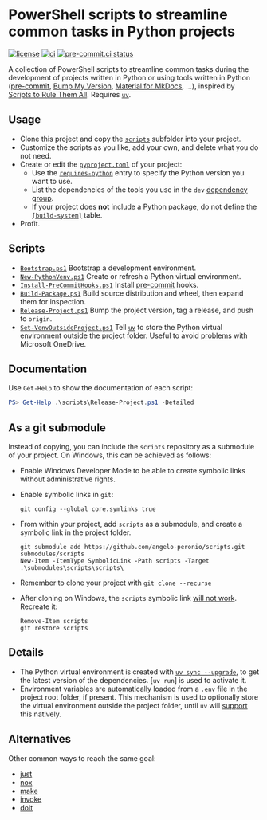 # PowerShell scripts to streamline common tasks in Python projects

[![license](https://img.shields.io/github/license/angelo-peronio/scripts)](https://github.com/angelo-peronio/scripts/blob/master/LICENSE)
[![ci](https://github.com/angelo-peronio/scripts/actions/workflows/ci.yaml/badge.svg)](https://github.com/angelo-peronio/scripts/actions/workflows/ci.yaml)
[![pre-commit.ci status](https://results.pre-commit.ci/badge/github/angelo-peronio/scripts/master.svg)](https://results.pre-commit.ci/latest/github/angelo-peronio/scripts/master)

A collection of PowerShell scripts to streamline common tasks during the development of projects written in Python or using tools written in Python ([pre-commit](https://pre-commit.com/), [Bump My Version](https://callowayproject.github.io/bump-my-version/), [Material for MkDocs](https://squidfunk.github.io/mkdocs-material/), …), inspired by [Scripts to Rule Them All](https://github.blog/engineering/scripts-to-rule-them-all/). Requires [`uv`](https://docs.astral.sh/uv).

## Usage

* Clone this project and copy the [`scripts`](scripts) subfolder into your project.
* Customize the scripts as you like, add your own, and delete what you do not need.
* Create or edit the [`pyproject.toml`](https://packaging.python.org/en/latest/guides/writing-pyproject-toml/) of your project:
    * Use the [`requires-python`](https://packaging.python.org/en/latest/guides/writing-pyproject-toml/#python-requires) entry to specify the Python version you want to use.
    * List the dependencies of the tools you use in the `dev` [dependency group](https://packaging.python.org/en/latest/specifications/dependency-groups/).
    * If your project does **not** include a Python package, do not define the [`[build-system]`](https://packaging.python.org/en/latest/guides/writing-pyproject-toml/#declaring-the-build-backend) table.
* Profit.

## Scripts

* [`Bootstrap.ps1`](scripts/Bootstrap.ps1) Bootstrap a development environment.
* [`New-PythonVenv.ps1`](scripts/New-PythonVenv.ps1) Create or refresh a Python virtual environment.
* [`Install-PreCommitHooks.ps1`](scripts/Install-PreCommitHooks.ps1) Install [pre-commit](https://pre-commit.com/) hooks.
* [`Build-Package.ps1`](scripts/Build-Package.ps1) Build source distribution and wheel, then expand them for inspection.
* [`Release-Project.ps1`](scripts/Release-Project.ps1) Bump the project version, tag a release, and push to `origin`.
* [`Set-VenvOutsideProject.ps1`](scripts/Set-VenvOutsideProject.ps1) Tell [`uv`](https://docs.astral.sh/uv) to store the Python virtual environment outside the project folder. Useful to avoid [problems](https://github.com/astral-sh/uv/issues/7906) with Microsoft OneDrive.

## Documentation

Use `Get-Help` to show the documentation of each script:

```powershell
PS> Get-Help .\scripts\Release-Project.ps1 -Detailed
```

## As a git submodule

Instead of copying, you can include the `scripts` repository as a submodule of your project. On Windows, this can be achieved as follows:

* Enable Windows Developer Mode to be able to create symbolic links without administrative rights.
* Enable symbolic links in `git`:

    ```pwsh
    git config --global core.symlinks true
    ```

* From within your project, add `scripts` as a submodule, and create a symbolic link in the project folder.

    ```pwsh
    git submodule add https://github.com/angelo-peronio/scripts.git submodules/scripts
    New-Item -ItemType SymbolicLink -Path scripts -Target .\submodules\scripts\scripts\
    ```

* Remember to clone your project with `git clone --recurse`
* After cloning on Windows, the `scripts` symbolic link [will not work](https://stackoverflow.com/questions/5917249/git-symbolic-links-in-windows/59761201#comment136888044_59761201). Recreate it:

    ```pwsh
    Remove-Item scripts
    git restore scripts
    ```

## Details

* The Python virtual environment is created with [`uv sync --upgrade`](https://docs.astral.sh/uv/reference/cli/#uv-sync--upgrade), to get the latest version of the dependencies. [`uv run`] is used to activate it.
* Environment variables are automatically loaded from a `.env` file in the project root folder, if present. This mechanism is used to optionally store the virtual environment outside the project folder, until `uv` will [support](https://github.com/astral-sh/uv/issues/1495) this natively.

## Alternatives

Other common ways to reach the same goal:

* [just](https://just.systems/)
* [nox](https://nox.thea.codes/en/stable/cookbook.html)
* [make](https://www.gnu.org/software/make/)
* [invoke](https://www.pyinvoke.org/)
* [doit](https://pydoit.org/)
